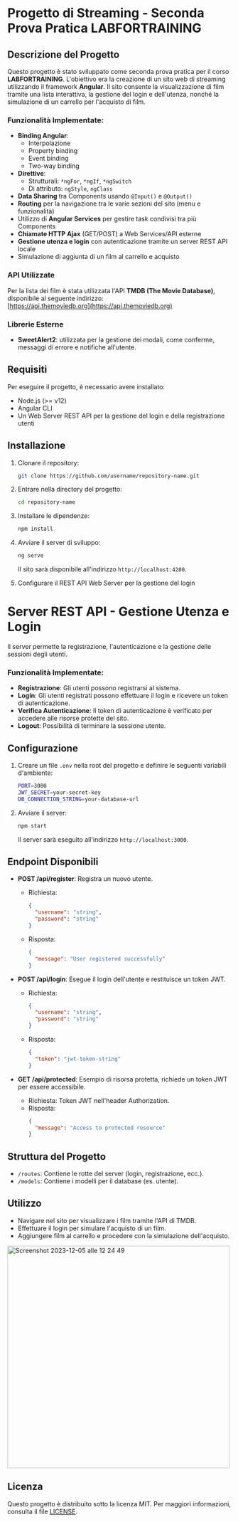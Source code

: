 

# Progetto di Streaming - Seconda Prova Pratica LABFORTRAINING

## Descrizione del Progetto
Questo progetto è stato sviluppato come seconda prova pratica per il corso **LABFORTRAINING**. L'obiettivo era la creazione di un sito web di streaming utilizzando il framework **Angular**. Il sito consente la visualizzazione di film tramite una lista interattiva, la gestione del login e dell'utenza, nonché la simulazione di un carrello per l'acquisto di film.

### Funzionalità Implementate:
- **Binding Angular**:
  - Interpolazione
  - Property binding
  - Event binding
  - Two-way binding
- **Direttive**:
  - Strutturali: `*ngFor`, `*ngIf`, `*ngSwitch`
  - Di attributo: `ngStyle`, `ngClass`
- **Data Sharing** tra Components usando `@Input()` e `@Output()`
- **Routing** per la navigazione tra le varie sezioni del sito (menu e funzionalità)
- Utilizzo di **Angular Services** per gestire task condivisi tra più Components
- **Chiamate HTTP Ajax** (GET/POST) a Web Services/API esterne
- **Gestione utenza e login** con autenticazione tramite un server REST API locale
- Simulazione di aggiunta di un film al carrello e acquisto

### API Utilizzate
Per la lista dei film è stata utilizzata l'API **TMDB (The Movie Database)**, disponibile al seguente indirizzo:  
[https://api.themoviedb.org](https://api.themoviedb.org)

### Librerie Esterne
- **SweetAlert2**: utilizzata per la gestione dei modali, come conferme, messaggi di errore e notifiche all'utente.

## Requisiti
Per eseguire il progetto, è necessario avere installato:
- Node.js (>= v12)
- Angular CLI
- Un Web Server REST API per la gestione del login e della registrazione utenti

## Installazione
1. Clonare il repository:
   ```bash
   git clone https://github.com/username/repository-name.git
   ```
2. Entrare nella directory del progetto:
   ```bash
   cd repository-name
   ```
3. Installare le dipendenze:
   ```bash
   npm install
   ```
4. Avviare il server di sviluppo:
   ```bash
   ng serve
   ```
   Il sito sarà disponibile all'indirizzo `http://localhost:4200`.

5. Configurare il REST API Web Server per la gestione del login
   
# Server REST API - Gestione Utenza e Login


Il server permette la registrazione, l'autenticazione e la gestione delle sessioni degli utenti.

### Funzionalità Implementate:
- **Registrazione**: Gli utenti possono registrarsi al sistema.
- **Login**: Gli utenti registrati possono effettuare il login e ricevere un token di autenticazione.
- **Verifica Autenticazione**: Il token di autenticazione è verificato per accedere alle risorse protette del sito.
- **Logout**: Possibilità di terminare la sessione utente.


## Configurazione
1. Creare un file `.env` nella root del progetto e definire le seguenti variabili d'ambiente:
   ```bash
   PORT=3000
   JWT_SECRET=your-secret-key
   DB_CONNECTION_STRING=your-database-url
   ```
2. Avviare il server:
   ```bash
   npm start
   ```
   Il server sarà eseguito all'indirizzo `http://localhost:3000`.

## Endpoint Disponibili
- **POST /api/register**: Registra un nuovo utente.
  - Richiesta:
    ```json
    {
      "username": "string",
      "password": "string"
    }
    ```
  - Risposta: 
    ```json
    {
      "message": "User registered successfully"
    }
    ```

- **POST /api/login**: Esegue il login dell'utente e restituisce un token JWT.
  - Richiesta:
    ```json
    {
      "username": "string",
      "password": "string"
    }
    ```
  - Risposta:
    ```json
    {
      "token": "jwt-token-string"
    }
    ```

- **GET /api/protected**: Esempio di risorsa protetta, richiede un token JWT per essere accessibile.
  - Richiesta: Token JWT nell'header Authorization.
  - Risposta:
    ```json
    {
      "message": "Access to protected resource"
    }
    ```

## Struttura del Progetto
- `/routes`: Contiene le rotte del server (login, registrazione, ecc.).
- `/models`: Contiene i modelli per il database (es. utente).


## Utilizzo
- Navigare nel sito per visualizzare i film tramite l'API di TMDB.
- Effettuare il login per simulare l'acquisto di un film.
- Aggiungere film al carrello e procedere con la simulazione dell'acquisto.

<img width="500" alt="Screenshot 2023-12-05 alle 12 24 49" src="https://github.com/BooleanDan/LabTV/assets/144498896/daa1161a-8741-49be-80e6-8bb7f22fffef">



## Licenza
Questo progetto è distribuito sotto la licenza MIT. Per maggiori informazioni, consulta il file [LICENSE](LICENSE).

